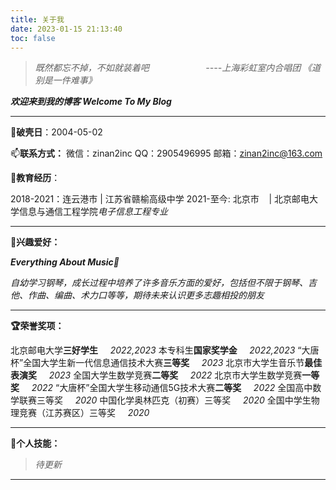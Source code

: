 ```yaml
---
title: 关于我
date: 2023-01-15 21:13:40
toc: false
---
```



>  *既然都忘不掉，不如就装着吧*
> &nbsp;&nbsp;&nbsp;&nbsp;&nbsp;&nbsp;&nbsp;&nbsp;&nbsp;&nbsp;&nbsp;&nbsp;&nbsp;&nbsp;&nbsp;&nbsp;&nbsp;&nbsp;&nbsp;&nbsp;&nbsp;&nbsp;*----上海彩虹室内合唱团 《道别是一件难事》*


<p style="font-weight:bold; font-style:italic;">欢迎来到我的博客   Welcome To My Blog</p>

---

🎂**破壳日**：2004-05-02

📫**联系方式：**
微信：zinan2inc
QQ：2905496995
邮箱：zinan2inc@163.com

🏫**教育经历**：

2018-2021：连云港市 |   江苏省赣榆高级中学
2021-至今: 北京市&nbsp;&nbsp;&nbsp;   |   北京邮电大学信息与通信工程学院*电子信息工程专业*

---

**🍭兴趣爱好：**

***Everything About Music🎵***

*自幼学习钢琴，成长过程中培养了许多音乐方面的爱好，包括但不限于钢琴、吉他、作曲、编曲、术力口等等，期待未来认识更多志趣相投的朋友*

---

**🏆荣誉奖项：**

北京邮电大学**三好学生**&nbsp;&nbsp;&nbsp;&nbsp;&nbsp;*2022,2023*
本专科生**国家奖学金**&nbsp;&nbsp;&nbsp;&nbsp;&nbsp;*2022,2023*
“大唐杯”全国大学生新一代信息通信技术大赛**三等奖**&nbsp;&nbsp;&nbsp;&nbsp;&nbsp;*2023*
北京市大学生音乐节**最佳表演奖**&nbsp;&nbsp;&nbsp;&nbsp;&nbsp;*2023*
全国大学生数学竞赛**二等奖**&nbsp;&nbsp;&nbsp;&nbsp;&nbsp;*2022*
北京市大学生数学竞赛**一等奖**&nbsp;&nbsp;&nbsp;&nbsp;&nbsp;*2022*
“大唐杯”全国大学生移动通信5G技术大赛**二等奖**&nbsp;&nbsp;&nbsp;&nbsp;&nbsp;*2022*
全国高中数学联赛三等奖&nbsp;&nbsp;&nbsp;&nbsp;&nbsp;*2020*
中国化学奥林匹克（初赛）三等奖&nbsp;&nbsp;&nbsp;&nbsp;&nbsp;*2020*
全国中学生物理竞赛（江苏赛区）三等奖&nbsp;&nbsp;&nbsp;&nbsp;&nbsp;*2020*

---

**🔧个人技能：**
>*待更新*

---
